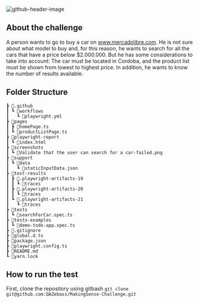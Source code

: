 
![github-header-image](https://github.com/user-attachments/assets/d797e3c5-1e8a-4f8b-90f7-b8450889f771)
## About the challenge
A person wants to go to buy a car on www.mercadolibre.com. He is not sure about what model to buy and, for this reason, he wants to search for all the cars that have a price below
$2.000.000. But he has some considerations to take into account: The car must be located in Cordoba, and the product list must be shown from lowest to highest price. In addition, he wants to
know the number of results available.

## Folder Structure
```
┣ 📂.github
┃ ┗ 📂workflows
┃   ┗ 📜playwright.yml
┣ 📂pages
┃ ┣ 📜homePage.ts
┃ ┗ 📜productListPage.ts
┣ 📂playwright-report
┃ ┗ 📜index.html
┣ 📂screenshots
┃ ┗ 📜Validate that the user can search for a car-failed.png
┣ 📂support
┃ ┗ 📂data
┃   ┗ 📜staticInputData.json
┣ 📂test-results
┃ ┣ 📂.playwright-artifacts-19
┃ ┃ ┗ 📂traces
┃ ┣ 📂.playwright-artifacts-20
┃ ┃ ┗ 📂traces
┃ ┗ 📂.playwright-artifacts-21
┃   ┗ 📂traces
┣ 📂tests
┃ ┗ 📜searchForCar.spec.ts
┣ 📂tests-examples
┃ ┗ 📜demo-todo-app.spec.ts
┣ 📜.gitignore
┣ 📜global.d.ts
┣ 📜package.json
┣ 📜playwright.config.ts
┣ 📜README.md
┗ 📜yarn.lock
```
## How to run the test

First, clone the repository using gitbash
```git clone git@github.com:QAZebass/MakingSense-Challenge.git```
